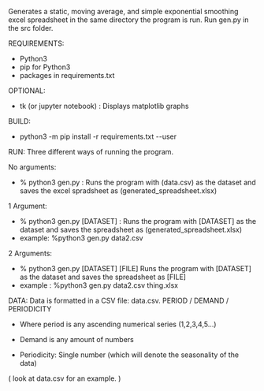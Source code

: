 Generates a static, moving average, and simple exponential smoothing excel spreadsheet in the same directory the program is run.
Run gen.py in the src folder.

REQUIREMENTS:
-  Python3
-  pip for Python3
-  packages in requirements.txt

OPTIONAL:
-  tk (or jupyter notebook) : Displays matplotlib graphs 

BUILD:
-  python3 -m pip install -r requirements.txt --user

RUN:
Three different ways of running the program.

No arguments:
- %  python3 gen.py : Runs the program with (data.csv) as the dataset and saves the excel spradsheet as (generated_spreadsheet.xlsx)

1 Argument:
- %  python3 gen.py [DATASET] : Runs the program with [DATASET] as the dataset and saves the spreadsheet as (generated_spreadsheet.xlsx) 
- example: %python3 gen.py data2.csv

2 Arguments:

- % python3 gen.py [DATASET] [FILE] Runs the program with [DATASET] as the dataset and saves the spreadsheet as [FILE]
- example : %python3 gen.py data2.csv thing.xlsx

DATA:
Data is formatted in a CSV file: data.csv.
PERIOD / DEMAND / PERIODICITY

- Where period is any ascending numerical series (1,2,3,4,5...)

- Demand is any amount of numbers

- Periodicity: Single number (which will denote the seasonality of the data)

( look at data.csv for an example. )
